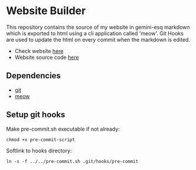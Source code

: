 # Website Builder

This repository contains the source of my website in gemini-esq markdown which is exported to html using a cli application called 'meow'. Git Hooks are used to update the html on every commit when the markdown is edited.

* Check website [here](https://sifl.in)
* Website source code [here](https://github.com/jethi/my-website)

## Dependencies

* [git](https://git-scm.com/)
* [meow](https://github.com/jethi/meow)

## Setup git hooks

Make pre-commit.sh executable if not already:

```
chmod +x pre-commit-script
```

Softlink to hooks directory:

```
ln -s -f ../../pre-commit.sh .git/hooks/pre-commit
```

